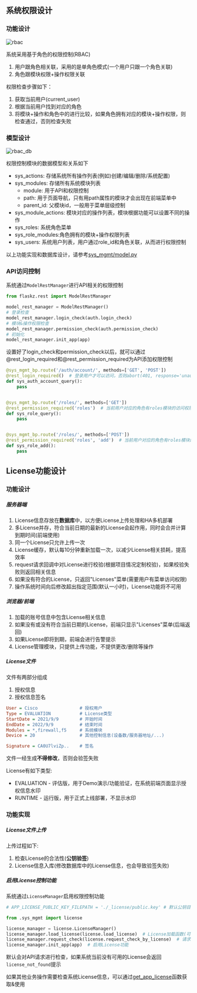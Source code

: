 ## 系统权限设计

### 功能设计

<img src="./images/rbac.png" alt="rbac"/>

系统采用基于角色的权限控制(RBAC)

1. 用户跟角色相关联，采用的是单角色模式(一个用户只跟一个角色关联)
2. 角色跟模块权限+操作权限关联

权限检查步骤如下：

1. 获取当前用户(current_user)
2. 根据当前用户找到对应的角色
3. 将模块+操作和角色中的进行比较，如果角色拥有对应的模块+操作权限，则检查通过，否则检查失败

### 模型设计

<img src="./images/rbac_db.png" alt="rbac_db"  />

权限控制模块的数据模型和关系如下

- sys_actions: 存储系统所有操作列表(例如)创建/编辑/删除/系统配置)
- sys_modules: 存储所有系统模块列表
    - module: 用于API和权限控制
    - path: 用于页面导航，只有用path属性的模块才会出现在前端菜单中
    - parent_id: 父模块id，一般用于菜单层级控制
- sys_module_actions: 模块对应的操作列表，模块根据功能可以设置不同的操作
- sys_roles: 系统角色菜单
- sys_role_modules:角色拥有的模块+操作权限列表
- sys_users: 系统用户列表，用户通过role_id和角色关联，从而进行权限控制

以上功能实现和数据库设计，请参考[sys_mgmt/model.py](../app/sys_mgmt/model.py)

### API访问控制

系统通过`ModelRestManager`进行API相关的权限控制

```python
from flaskz.rest import ModelRestManager

model_rest_manager = ModelRestManager()
# 登录检查
model_rest_manager.login_check(auth.login_check)
# 模块&操作权限检查
model_rest_manager.permission_check(auth.permission_check)
# 初始化
model_rest_manager.init_app(app)
```

设置好了login_check和permission_check以后，就可以通过@rest_login_required和@rest_permission_required为API添加权限控制

```python
@sys_mgmt_bp.route('/auth/account/', methods=['GET', 'POST'])
@rest_login_required()  # 登录用户才可以访问，否则abort(401, response='unauthorized')
def sys_auth_account_query():
    pass


@sys_mgmt_bp.route('/roles/', methods=['GET'])
@rest_permission_required('roles')  # 当前用户对应的角色有roles模块的访问权限才可以访问，否则abort(403, response='forbidden')
def sys_role_query():
    pass


@sys_mgmt_bp.route('/roles/', methods=['POST'])
@rest_permission_required('roles', 'add')  # 当前用户对应的角色有roles模块的访问+添加权限才可以访问，否则abort(403, response='forbidden')
def sys_role_add():
    pass
```

## License功能设计

### 功能设计

##### 服务器端

1. License信息存放在**数据库**中，以方便License上传处理和HA多机部署
2. 多License并存，符合当前日期的最新的License会起作用，同时会合并计算到期时间(前端使用)
3. 同一个License只允许上传一次
4. License缓存，默认每10分钟重新加载一次，以减少License相关损耗，提高效率
5. request请求回调中对License进行校验(根据项目情况定制校验)，如果校验失败则返回相关信息
6. 如果没有符合的License，只返回"Licenses"菜单(需要用户有菜单访问权限)
7. 操作系统时间向后修改超出指定范围(默认一小时)，License功能将不可用

##### 浏览器/前端

1. 加载的账号信息中包含License相关信息
2. 如果没有或没有符合当前日期的License，前端只显示"Licenses"菜单(后端返回)
3. 如果License即将到期，前端会进行告警提示
4. License管理模块，只提供上传功能，不提供更改/删除等操作

##### License文件

文件有两部分组成

1. 授权信息
2. 授权信息签名

```ini
User = Cisco                # 授权用户
Type = EVALUATION           # License类型
StartDate = 2021/9/9        # 开始时间
EndDate = 2022/9/9          # 结束时间
Modules = *,firewall,f5     # 系统模块
Device = 20                 # 其他控制信息(设备数/服务器地址/...)

Signature = CA0U7lviZp..    # 签名
```

文件一经生成**不得修改**，否则会验签失败

License有如下类型:

- EVALUATION - 评估版，用于Demo演示/功能验证，在系统前端页面显示授权信息水印
- RUNTIME - 运行版，用于正式上线部署，不显示水印

### 功能实现

##### License文件上传

上传过程如下:

1. 检查License的合法性(**公钥验签**)
2. License信息入库(修改数据库中的License信息，也会导致验签失败)

##### 启用License控制功能

系统通过`LicenseManager`启用权限控制功能

```python
# APP_LICENSE_PUBLIC_KEY_FILEPATH = './_license/public.key' # 默认公钥目录

from .sys_mgmt import license

license_manager = license.LicenseManager()
license_manager.load_license(license.load_license)  # License加载函数(可自定义)
license_manager.request_check(license.request_check_by_license)  # 请求时License检查函数(可自定义)
license_manager.init_app(app)  # 启用License功能
```

默认会对API请求进行检查，如果系统当前没有可用的License会返回`license_not_found`提示

如果其他业务操作需要检查系统License信息，可以通过[get_app_license](../app/utils/_app.py)函数获取&使用